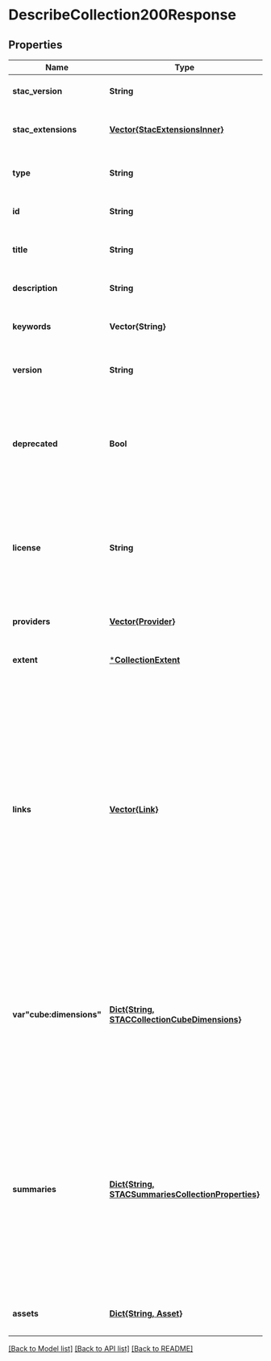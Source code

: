 # DescribeCollection200Response


## Properties
Name | Type | Description | Notes
------------ | ------------- | ------------- | -------------
**stac_version** | **String** | The [version of the STAC specification](https://github.com/radiantearth/stac-spec/releases), which MAY not be equal to the [STAC API version](#tag/EO-Data-Discovery/STAC). Supports versions 0.9.x and 1.x.x. | [default to nothing]
**stac_extensions** | [**Vector{StacExtensionsInner}**](StacExtensionsInner.md) | A list of implemented STAC extensions. The list contains URLs to the JSON Schema files it can be validated against. For STAC &lt; 1.0.0-rc.1  shortcuts such as &#x60;sar&#x60; can be used instead of the schema URL. | [optional] [default to nothing]
**type** | **String** | For STAC versions &gt;&#x3D; 1.0.0-rc.1 this field is required. | [optional] [default to nothing]
**id** | **String** | A unique identifier for the collection, which MUST match the specified pattern. | [default to nothing]
**title** | **String** | A short descriptive one-line title for the collection. | [optional] [default to nothing]
**description** | **String** | Detailed multi-line description to explain the collection.  [CommonMark 0.29](http://commonmark.org/) syntax MAY be used for rich text representation. | [default to nothing]
**keywords** | **Vector{String}** | List of keywords describing the collection. | [optional] [default to nothing]
**version** | **String** | Version of the collection.  This property REQUIRES to add &#x60;version&#x60; (STAC &lt; 1.0.0-rc.1) or &#x60;https://stac-extensions.github.io/version/v1.2.0/schema.json&#x60; (STAC &gt;&#x3D; 1.0.0-rc.1) to the list of &#x60;stac_extensions&#x60;. | [optional] [default to nothing]
**deprecated** | **Bool** | Specifies that the collection is deprecated with the potential to be removed. It should be transitioned out of usage as soon as possible and users should refrain from using it in new projects.  A link with relation type &#x60;latest-version&#x60; SHOULD be added to the links and MUST refer to the collection that can be used instead.  This property REQUIRES to add &#x60;version&#x60; (STAC &lt; 1.0.0-rc.1) or &#x60;https://stac-extensions.github.io/version/v1.2.0/schema.json&#x60; (STAC &gt;&#x3D; 1.0.0-rc.1) to the list of &#x60;stac_extensions&#x60;. | [optional] [default to false]
**license** | **String** | License(s) of the data as a SPDX [License identifier](https://spdx.org/licenses/). Alternatively, use &#x60;proprietary&#x60; if the license is not on the SPDX license list or &#x60;various&#x60; if multiple licenses apply. In these two cases links to the license texts SHOULD be added, see the &#x60;license&#x60; link relation type.  Non-SPDX licenses SHOULD add a link to the license text with the &#x60;license&#x60; relation in the links section. The license text MUST NOT be provided as a value of this field. If there is no public license URL available, it is RECOMMENDED to host the license text and link to it. | [default to nothing]
**providers** | [**Vector{Provider}**](Provider.md) | A list of providers, which MAY include all organizations capturing or processing the data or the hosting provider. Providers SHOULD be listed in chronological order with the most recent provider being the last element of the list. | [optional] [default to nothing]
**extent** | [***CollectionExtent**](CollectionExtent.md) |  | [default to nothing]
**links** | [**Vector{Link}**](Link.md) | Links related to this collection. Could reference to licensing information, other meta data formats with additional information or a preview image.  It is RECOMMENDED to provide links with the following &#x60;rel&#x60; (relation) types:  1. &#x60;root&#x60; and &#x60;parent&#x60;: URL to the data discovery endpoint at &#x60;/collections&#x60;.  2. &#x60;license&#x60;: A link to the license(s) SHOULD be specified if the &#x60;license&#x60; field is set to &#x60;proprietary&#x60; or &#x60;various&#x60;.  3. &#x60;example&#x60;: Links to examples of processes that use this collection.  4. &#x60;latest-version&#x60;: If a collection has been marked as deprecated, a link SHOULD point to the latest version of the collection. The relation types &#x60;predecessor-version&#x60; (link to older version) and &#x60;successor-version&#x60; (link to newer version) can also be used to show the relation between versions.  5. &#x60;alternate&#x60;: An alternative representation of the collection. For example, this could be the collection available through another catalog service such as OGC CSW, a human-readable HTML version or a metadata document following another standard such as ISO 19115 or DCAT.  6. &#x60;http://www.opengis.net/def/rel/ogc/1.0/queryables&#x60;: URL to the queryables endpoint at &#x60;/collections/{collection_id}/queryables&#x60;. For JSON Schema documents, the &#x60;type&#x60; field must be set to &#x60;application/schema+json&#x60;.  For additional relation types see also the lists of [common relation types in openEO](#section/API-Principles/Web-Linking) and the STAC specification for Collections. | [default to nothing]
**var&quot;cube:dimensions&quot;** | [**Dict{String, STACCollectionCubeDimensions}**](STACCollectionCubeDimensions.md) | The named default dimensions of the data cube. Names must be unique per collection.  The keys of the object are the dimension names. For interoperability, it is RECOMMENDED to use the following dimension names if there is only a single dimension with the specified criteria:  * &#x60;x&#x60; for the dimension of type &#x60;spatial&#x60; with the axis set to &#x60;x&#x60; * &#x60;y&#x60; for the dimension of type &#x60;spatial&#x60; with the axis set to &#x60;y&#x60; * &#x60;z&#x60; for the dimension of type &#x60;spatial&#x60; with the axis set to &#x60;z&#x60; * &#x60;t&#x60; for the dimension of type &#x60;temporal&#x60; * &#x60;bands&#x60; for dimensions of type &#x60;bands&#x60; * &#x60;geometry&#x60; for dimensions of type &#x60;geometry&#x60;  This property REQUIRES to add a version of the data cube extension to the list of &#x60;stac_extensions&#x60;, e.g. &#x60;https://stac-extensions.github.io/datacube/v2.2.0/schema.json&#x60;. | [default to nothing]
**summaries** | [**Dict{String, STACSummariesCollectionProperties}**](STACSummariesCollectionProperties.md) | Collection properties from STAC extensions (e.g. EO, SAR, Satellite or Scientific) or even custom extensions.  Summaries are either a unique set of all available values, statistics *or* a JSON Schema. Statistics only specify the range (minimum and maximum values) by default, but can optionally be accompanied by additional statistical values. The range can specify the potential range of values, but it is recommended to be as precise as possible. The set of values MUST contain at least one element and it is strongly RECOMMENDED to list all values. It is recommended to list as many properties as reasonable so that consumers get a full overview of the Collection. Properties that are covered by the Collection specification (e.g. &#x60;providers&#x60; and &#x60;license&#x60;) SHOULD NOT be repeated in the summaries.  Potential fields for the summaries can be found here:  * **[STAC Common Metadata](https://github.com/radiantearth/stac-spec/blob/v1.0.0/item-spec/common-metadata.md)**:   A list of commonly used fields throughout all domains * **[Content Extensions](https://github.com/radiantearth/stac-spec/blob/v1.0.0/extensions/README.md#list-of-content-extensions)**:   Domain-specific fields for domains such as EO, SAR and point clouds. * **Custom Properties**:   It is generally allowed to add custom fields. | [default to nothing]
**assets** | [**Dict{String, Asset}**](Asset.md) | Dictionary of asset objects for data that can be downloaded, each with a unique key. The keys MAY be used by clients as file names. | [optional] [default to nothing]


[[Back to Model list]](../README.md#models) [[Back to API list]](../README.md#api-endpoints) [[Back to README]](../README.md)


